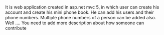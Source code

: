 It is web application created in asp.net mvc 5, in which user can create his account and create his mini phone book. He can add his users and their phone numbers. Multiple phone numbers of a person can be added also.
Well ....
    You need to add more description about how someone can contribute
